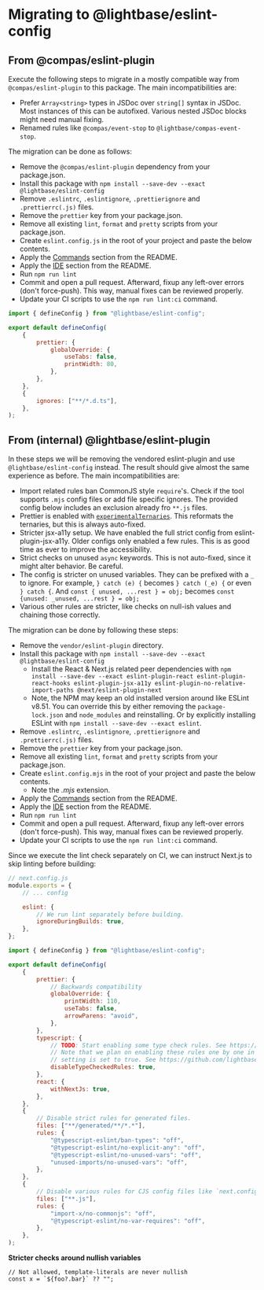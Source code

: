 # Migrating to @lightbase/eslint-config

## From @compas/eslint-plugin

Execute the following steps to migrate in a mostly compatible way from
`@compas/eslint-plugin` to this package. The main incompatibilities are:

- Prefer `Array<string>` types in JSDoc over `string[]` syntax in JSDoc. Most instances of
  this can be autofixed. Various nested JSDoc blocks might need manual fixing.
- Renamed rules like `@compas/event-stop` to `@lightbase/compas-event-stop`.

The migration can be done as follows:

- Remove the `@compas/eslint-plugin` dependency from your package.json.
- Install this package with `npm install --save-dev --exact @lightbase/eslint-config`
- Remove `.eslintrc`, `.eslintignore`, `.prettierignore` and `.prettierrc(.js)` files.
- Remove the `prettier` key from your package.json.
- Remove all existing `lint`, `format` and `pretty` scripts from your package.json.
- Create `eslint.config.js` in the root of your project and paste the below contents.
- Apply the [Commands](./README.md#commands) section from the README.
- Apply the [IDE](./README.md#ide) section from the README.
- Run `npm run lint`
- Commit and open a pull request. Afterward, fixup any left-over errors (don't
  force-push). This way, manual fixes can be reviewed properly.
- Update your CI scripts to use the `npm run lint:ci` command.

```js
import { defineConfig } from "@lightbase/eslint-config";

export default defineConfig(
	{
		prettier: {
			globalOverride: {
				useTabs: false,
				printWidth: 80,
			},
		},
	},
	{
		ignores: ["**/*.d.ts"],
	},
);
```

## From (internal) @lightbase/eslint-plugin

In these steps we will be removing the vendored eslint-plugin and use
`@lightbase/eslint-config` instead. The result should give almost the same experience as
before. The main incompatibilities are:

- Import related rules ban CommonJS style `require`'s. Check if the tool supports `.mjs`
  config files or add file specific ignores. The provided config below includes an
  exclusion already fro `**.js` files.
- Prettier is enabled with
  [`experimentalTernaries`](https://prettier.io/blog/2023/11/13/curious-ternaries). This
  reformats the ternaries, but this is always auto-fixed.
- Stricter jsx-a11y setup. We have enabled the full strict config from
  eslint-plugin-jsx-a11y. Older configs only enabled a few rules. This is as good time as
  ever to improve the accessibility.
- Strict checks on unused `async` keywords. This is not auto-fixed, since it might alter
  behavior. Be careful.
- The config is stricter on unused variables. They can be prefixed with a `_` to ignore.
  For example, `} catch (e) {` becomes `} catch (_e) {` or even `} catch {`. And
  `const { unused, ...rest } = obj;` becomes `const {unused: _unused, ...rest } = obj;`
- Various other rules are stricter, like checks on null-ish values and chaining those
  correctly.

The migration can be done by following these steps:

- Remove the `vendor/eslint-plugin` directory.
- Install this package with `npm install --save-dev --exact @lightbase/eslint-config`
  - Install the React & Next.js related peer dependencies with
    `npm install --save-dev --exact eslint-plugin-react eslint-plugin-react-hooks eslint-plugin-jsx-a11y eslint-plugin-no-relative-import-paths @next/eslint-plugin-next`
  - Note, the NPM may keep an old installed version around like ESLint v8.51. You can
    override this by either removing the `package-lock.json` and `node_modules` and
    reinstalling. Or by explicitly installing ESLint with
    `npm install --save-dev --exact eslint`.
- Remove `.eslintrc`, `.eslintignore`, `.prettierignore` and `.prettierrc(.js)` files.
- Remove the `prettier` key from your package.json.
- Remove all existing `lint`, `format` and `pretty` scripts from your package.json.
- Create `eslint.config.mjs` in the root of your project and paste the below contents.
  - Note the _.mjs_ extension.
- Apply the [Commands](./README.md#commands) section from the README.
- Apply the [IDE](./README.md#ide) section from the README.
- Run `npm run lint`
- Commit and open a pull request. Afterward, fixup any left-over errors (don't
  force-push). This way, manual fixes can be reviewed properly.
- Update your CI scripts to use the `npm run lint:ci` command.

Since we execute the lint check separately on CI, we can instruct Next.js to skip linting
before building:

```js
// next.config.js
module.exports = {
	// ... config

	eslint: {
		// We run lint separately before building.
		ignoreDuringBuilds: true,
	},
};
```

```js
import { defineConfig } from "@lightbase/eslint-config";

export default defineConfig(
	{
		prettier: {
			// Backwards compatibility
			globalOverride: {
				printWidth: 110,
				useTabs: false,
				arrowParens: "avoid",
			},
		},
		typescript: {
			// TODO: Start enabling some type check rules. See https://typescript-eslint.io/users/configs/#recommended-type-checked
			// Note that we plan on enabling these rules one by one in upcoming releases even if this
			// setting is set to true. See https://github.com/lightbasenl/platforms/issues/133
			disableTypeCheckedRules: true,
		},
		react: {
			withNextJs: true,
		},
	},
	{
		// Disable strict rules for generated files.
		files: ["**/generated/**/*.*"],
		rules: {
			"@typescript-eslint/ban-types": "off",
			"@typescript-eslint/no-explicit-any": "off",
			"@typescript-eslint/no-unused-vars": "off",
			"unused-imports/no-unused-vars": "off",
		},
	},
	{
		// Disable various rules for CJS config files like `next.config.js` and `postcss.config.js`
		files: ["**.js"],
		rules: {
			"import-x/no-commonjs": "off",
			"@typescript-eslint/no-var-requires": "off",
		},
	},
);
```

**Stricter checks around nullish variables**

```
// Not allowed, template-literals are never nullish
const x = `${foo?.bar}` ?? "";
```
